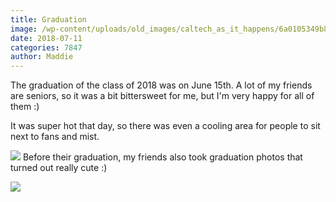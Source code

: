 ```yaml
---
title: Graduation
image: /wp-content/uploads/old_images/caltech_as_it_happens/6a0105349b8251970b022ad3591209200c.jpg
date: 2018-07-11
categories: 7847
author: Maddie
---
```



The graduation of the class of 2018 was on June 15th. A lot of my friends are seniors, so it was a bit bittersweet for me, but I'm very happy for all of them :)

It was super hot that day, so there was even a cooling area for people to sit next to fans and mist.


![](/old_images/caltech_as_it_happens/6a0105349b8251970b022ad3591216200c.jpg)
Before their graduation, my friends also took graduation photos that turned out really cute :)

![](/old_images/caltech_as_it_happens/6a0105349b8251970b022ad39eeb6b200b.jpg)
